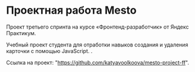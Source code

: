 # Проектная работа Mesto

Проект третьего спринта на курсе «Фронтенд-разработчик» от Яндекс Практикум.

Учебный проект студента для отработки навыков создания и удаления карточки с помощью JavaScript. .

Ссылка на проект: "https://github.com/katyavoolkoova/mesto-project-ff".


